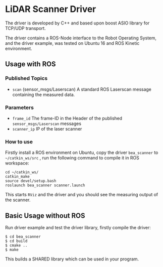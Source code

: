 LiDAR Scanner Driver
===============================

The driver is developed by C++ and based upon boost ASIO library for TCP/UDP transport.

The driver contains a ROS-Node interface to the Robot Operating System, and the driver example, was tested on Ubuntu 16 and ROS Kinetic environment.




Usage with ROS
---------------------------


### Published Topics

- `scan` (sensor_msgs/Laserscan) A standard ROS Laserscan message containing the measured data. 

### Parameters

- `frame_id` The frame-ID in the Header of the published `sensor_msgs/Laserscan` messages
- `scanner_ip` IP of the laser scanner

### How to use

Firstly install a ROS environment on Ubuntu, copy the driver `bea_scanner` to `~/catkin_ws/src` , run the following command to compile it in ROS workspace:

    cd ~/catkin_ws/
    catkin_make
    source devel/setup.bash
    roslaunch bea_scanner scanner.launch

This starts `RViz` and the driver and you should see the measuring output of the scanner.



Basic Usage without ROS
---------------------------


Run driver example and test the driver library, firstly compile the driver:

    $ cd bea_scanner
    $ cd build
    $ cmake ..
    $ make

This builds a SHARED library which can be used in your program. 



